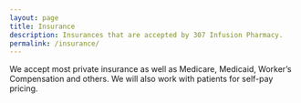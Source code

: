 ```yaml
---
layout: page
title: Insurance
description: Insurances that are accepted by 307 Infusion Pharmacy.
permalink: /insurance/
---
```


We accept most private insurance as well as Medicare, Medicaid, Worker’s Compensation and others.
We will also work with patients for self-pay pricing.
